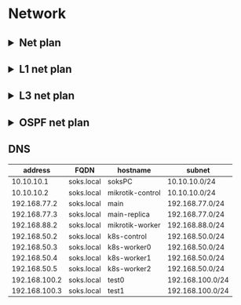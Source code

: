 # Network
<h2>
<details>
<summary>Net plan</summary>

![Alt text here](images/network.drawio.png)
</details>

<h2>
<details>
<summary>L1 net plan</summary>

![Alt text here](images/L1_network.drawio.png)
</details>

<h2>
<details>
<summary>L3 net plan</summary>

![Alt text here](images/L3_network.drawio.png)
</details>

<h2>
<details>
<summary>OSPF net plan</summary>

![Alt text here](images/L3_network_OSPF.drawio.png)
</details>

## DNS
|address|FQDN|hostname|subnet|
|-------|----|--------|------|
|10.10.10.1|soks.local|soksPC|10.10.10.0/24|
|10.10.10.2|soks.local|mikrotik-control|10.10.10.0/24|
|192.168.77.2|soks.local|main|192.168.77.0/24|
|192.168.77.3|soks.local|main-replica|192.168.77.0/24|
|192.168.88.2|soks.local|mikrotik-worker|192.168.88.0/24|
|192.168.50.2|soks.local|k8s-control|192.168.50.0/24|
|192.168.50.3|soks.local|k8s-worker0|192.168.50.0/24|
|192.168.50.4|soks.local|k8s-worker1|192.168.50.0/24|
|192.168.50.5|soks.local|k8s-worker2|192.168.50.0/24|
|192.168.100.2|soks.local|test0|192.168.100.0/24|
|192.168.100.3|soks.local|test1|192.168.100.0/24|